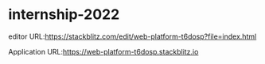 # internship-2022

editor URL:https://stackblitz.com/edit/web-platform-t6dosp?file=index.html

Application URL:https://web-platform-t6dosp.stackblitz.io






